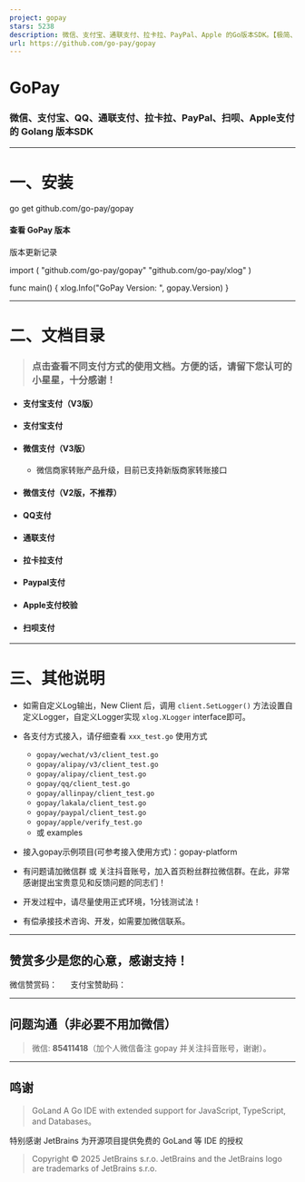 ```yaml
---
project: gopay
stars: 5238
description: 微信、支付宝、通联支付、拉卡拉、PayPal、Apple 的Go版本SDK。【极简、易用的聚合支付SDK】
url: https://github.com/go-pay/gopay
---
```


GoPay
=====

### 微信、支付宝、QQ、通联支付、拉卡拉、PayPal、扫呗、Apple支付的 Golang 版本SDK

* * *

一、安装
====

go get github.com/go-pay/gopay

#### 查看 GoPay 版本

版本更新记录

import (
    "github.com/go-pay/gopay"
    "github.com/go-pay/xlog"
)

func main() {
    xlog.Info("GoPay Version: ", gopay.Version)
}

* * *

  

二、文档目录
======

> ### 点击查看不同支付方式的使用文档。方便的话，请留下您认可的小星星，十分感谢！

-   #### 支付宝支付（V3版）
    
-   #### 支付宝支付
    
-   #### 微信支付（V3版）
    
    -   微信商家转账产品升级，目前已支持新版商家转账接口
-   #### 微信支付（V2版，不推荐）
    
-   #### QQ支付
    
-   #### 通联支付
    
-   #### 拉卡拉支付
    
-   #### Paypal支付
    
-   #### Apple支付校验
    
-   #### 扫呗支付
    

* * *

  

三、其他说明
======

-   如需自定义Log输出，New Client 后，调用 `client.SetLogger()` 方法设置自定义Logger，自定义Logger实现 `xlog.XLogger` interface即可。
    
-   各支付方式接入，请仔细查看 `xxx_test.go` 使用方式
    
    -   `gopay/wechat/v3/client_test.go`
    -   `gopay/alipay/v3/client_test.go`
    -   `gopay/alipay/client_test.go`
    -   `gopay/qq/client_test.go`
    -   `gopay/allinpay/client_test.go`
    -   `gopay/lakala/client_test.go`
    -   `gopay/paypal/client_test.go`
    -   `gopay/apple/verify_test.go`
    -   或 examples
-   接入gopay示例项目(可参考接入使用方式)：gopay-platform
    
-   有问题请加微信群 或 关注抖音账号，加入首页粉丝群拉微信群。在此，非常感谢提出宝贵意见和反馈问题的同志们！
    
-   开发过程中，请尽量使用正式环境，1分钱测试法！
    
-   有偿承接技术咨询、开发，如需要加微信联系。
    

  

* * *

赞赏多少是您的心意，感谢支持！
---------------

微信赞赏码：      支付宝赞助码：

* * *

问题沟通（非必要不用加微信）
--------------

> 微信: **85411418**（加个人微信备注 gopay 并关注抖音账号，谢谢）。

* * *

  

鸣谢
--

> GoLand A Go IDE with extended support for JavaScript, TypeScript, and Databases。

特别感谢 JetBrains 为开源项目提供免费的 GoLand 等 IDE 的授权  
  

> Copyright © 2025 JetBrains s.r.o. JetBrains and the JetBrains logo are trademarks of JetBrains s.r.o.
